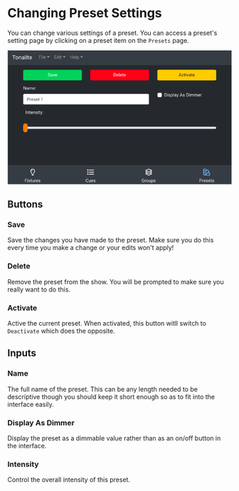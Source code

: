 # Changing Preset Settings

You can change various settings of a preset.
You can access a preset's setting page by clicking on a preset item on the `Presets` page.

![Preset settings page](../images/preset_settings.png)

## Buttons

### Save

Save the changes you have made to the preset. Make sure you do this every time you make a change or your edits won't apply!

### Delete

Remove the preset from the show. You will be prompted to make sure you really want to do this.

### Activate

Active the current preset. When activated, this button witll switch to `Deactivate` which does the opposite.

## Inputs

### Name

The full name of the preset. This can be any length needed to be descriptive though you should keep it short enough so as to fit into the interface easily.

### Display As Dimmer

Display the preset as a dimmable value rather than as an on/off button in the interface.

### Intensity

Control the overall intensity of this preset.